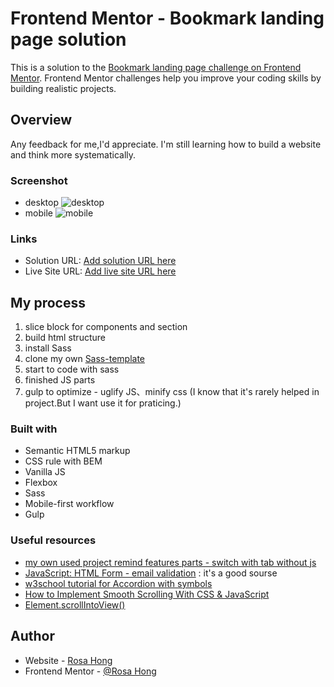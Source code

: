 # Frontend Mentor - Bookmark landing page solution

This is a solution to the [Bookmark landing page challenge on Frontend Mentor](https://www.frontendmentor.io/challenges/bookmark-landing-page-5d0b588a9edda32581d29158). Frontend Mentor challenges help you improve your coding skills by building realistic projects. 

## Overview
Any feedback for me,I'd appreciate.
I'm still learning how to build a website and think more systematically.

### Screenshot
- desktop
![desktop]('./../img/desktop.jpeg')
- mobile
![mobile]('./../img/mobile.jpeg')

### Links

- Solution URL: [Add solution URL here](https://your-solution-url.com)
- Live Site URL: [Add live site URL here](https://your-live-site-url.com)

## My process
1. slice block for components and section
2. build html structure
3. install Sass
4. clone my own [Sass-template](https://github.com/meitung473/Sass-template)  
5. start to code with sass
6. finished JS parts
7. gulp to optimize - uglify JS、minify css
   (I know that it's rarely helped in project.But I want use it for praticing.)

### Built with

- Semantic HTML5 markup
- CSS rule with BEM
- Vanilla JS
- Flexbox
- Sass
- Mobile-first workflow
- Gulp

### Useful resources
- [my own used project remind features parts - switch with tab without js](https://codepen.io/shan473/pen/ZEawKNX?editors=1000)
- [JavaScript: HTML Form - email validation](https://www.w3resource.com/javascript/form/email-validation.php) : it's a good sourse
- [w3school tutorial for Accordion with symbols](https://www.w3schools.com/howto/tryit.asp?filename=tryhow_js_accordion_symbol)
- [How to Implement Smooth Scrolling With CSS & JavaScript](https://webdesign.tutsplus.com/tutorials/smooth-scrolling-vanilla-javascript--cms-35165)
- [Element.scrollIntoView()](https://developer.mozilla.org/en-US/docs/Web/API/Element/scrollIntoView)

## Author

- Website - [Rosa Hong](https://blog.rosa.tw/)
- Frontend Mentor - [@Rosa Hong](https://www.frontendmentor.io/profile/yourusername)
